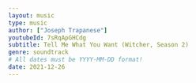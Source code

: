 ```yaml
---
layout: music
type: music
author: ["Joseph Trapanese"]
youtubeId: 7sRqApGHCdg
subtitle: Tell Me What You Want (Witcher, Season 2)
genre: soundtrack
# All dates must be YYYY-MM-DD format!
date: 2021-12-26
---
```

